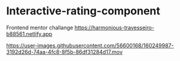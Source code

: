 # Interactive-rating-component
Frontend mentor challange
https://harmonious-travesseiro-b88561.netlify.app


https://user-images.githubusercontent.com/56600168/160249987-3192d26d-74aa-4fc8-8f5b-86df31284d17.mov

